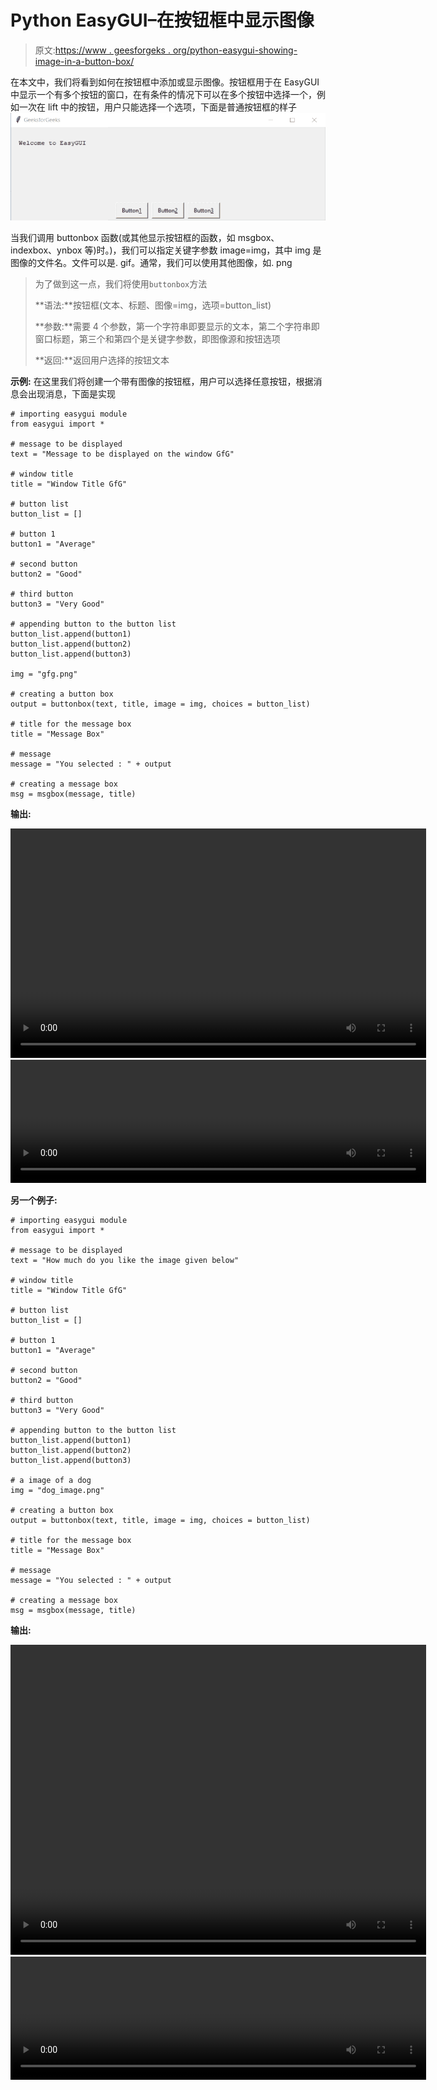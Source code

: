 # Python EasyGUI–在按钮框中显示图像

> 原文:[https://www . geesforgeks . org/python-easygui-showing-image-in-a-button-box/](https://www.geeksforgeeks.org/python-easygui-showing-image-in-a-button-box/)

在本文中，我们将看到如何在按钮框中添加或显示图像。按钮框用于在 EasyGUI 中显示一个有多个按钮的窗口，在有条件的情况下可以在多个按钮中选择一个，例如一次在 lift 中的按钮，用户只能选择一个选项，下面是普通按钮框的样子
![](img/f465fb74c39fb7b1bd607f10ea4234ab.png)

当我们调用 buttonbox 函数(或其他显示按钮框的函数，如 msgbox、indexbox、ynbox 等)时。)，我们可以指定关键字参数 image=img，其中 img 是图像的文件名。文件可以是. gif。通常，我们可以使用其他图像，如. png

> 为了做到这一点，我们将使用`buttonbox`方法
> 
> **语法:**按钮框(文本、标题、图像=img，选项=button_list)
> 
> **参数:**需要 4 个参数，第一个字符串即要显示的文本，第二个字符串即窗口标题，第三个和第四个是关键字参数，即图像源和按钮选项
> 
> **返回:**返回用户选择的按钮文本

**示例:**
在这里我们将创建一个带有图像的按钮框，用户可以选择任意按钮，根据消息会出现消息，下面是实现

```
# importing easygui module
from easygui import *

# message to be displayed
text = "Message to be displayed on the window GfG"

# window title
title = "Window Title GfG"

# button list
button_list = []

# button 1
button1 = "Average"

# second button
button2 = "Good"

# third button
button3 = "Very Good"

# appending button to the button list
button_list.append(button1)
button_list.append(button2)
button_list.append(button3)

img = "gfg.png"

# creating a button box
output = buttonbox(text, title, image = img, choices = button_list)

# title for the message box
title = "Message Box"

# message 
message = "You selected : " + output

# creating a message box 
msg = msgbox(message, title)
```

**输出:**

<video class="wp-video-shortcode" id="video-480704-1" width="665" height="367" preload="metadata" controls=""><source type="video/mp4" src="https://media.geeksforgeeks.org/wp-content/uploads/20200903233256/Window-Title-GfG-2020-09-03-23-31-32.mp4?_=1">[https://media.geeksforgeeks.org/wp-content/uploads/20200903233256/Window-Title-GfG-2020-09-03-23-31-32.mp4](https://media.geeksforgeeks.org/wp-content/uploads/20200903233256/Window-Title-GfG-2020-09-03-23-31-32.mp4)</video>
<video class="wp-video-shortcode" id="video-480704-2" width="665" height="197" preload="metadata" controls=""><source type="video/mp4" src="https://media.geeksforgeeks.org/wp-content/uploads/20200903233455/Message-Box-2020-09-03-23-32-13.mp4?_=2">[https://media.geeksforgeeks.org/wp-content/uploads/20200903233455/Message-Box-2020-09-03-23-32-13.mp4](https://media.geeksforgeeks.org/wp-content/uploads/20200903233455/Message-Box-2020-09-03-23-32-13.mp4)</video>

**另一个例子:**

```
# importing easygui module
from easygui import *

# message to be displayed
text = "How much do you like the image given below"

# window title
title = "Window Title GfG"

# button list
button_list = []

# button 1
button1 = "Average"

# second button
button2 = "Good"

# third button
button3 = "Very Good"

# appending button to the button list
button_list.append(button1)
button_list.append(button2)
button_list.append(button3)

# a image of a dog
img = "dog_image.png"

# creating a button box
output = buttonbox(text, title, image = img, choices = button_list)

# title for the message box
title = "Message Box"

# message 
message = "You selected : " + output

# creating a message box 
msg = msgbox(message, title)
```

**输出:**

<video class="wp-video-shortcode" id="video-480704-3" width="665" height="496" preload="metadata" controls=""><source type="video/mp4" src="https://media.geeksforgeeks.org/wp-content/uploads/20200903233729/Window-Title-GfG-2020-09-03-23-36-41.mp4?_=3">[https://media.geeksforgeeks.org/wp-content/uploads/20200903233729/Window-Title-GfG-2020-09-03-23-36-41.mp4](https://media.geeksforgeeks.org/wp-content/uploads/20200903233729/Window-Title-GfG-2020-09-03-23-36-41.mp4)</video>
<video class="wp-video-shortcode" id="video-480704-4" width="665" height="197" preload="metadata" controls=""><source type="video/mp4" src="https://media.geeksforgeeks.org/wp-content/uploads/20200903233455/Message-Box-2020-09-03-23-32-13.mp4?_=4">[https://media.geeksforgeeks.org/wp-content/uploads/20200903233455/Message-Box-2020-09-03-23-32-13.mp4](https://media.geeksforgeeks.org/wp-content/uploads/20200903233455/Message-Box-2020-09-03-23-32-13.mp4)</video>